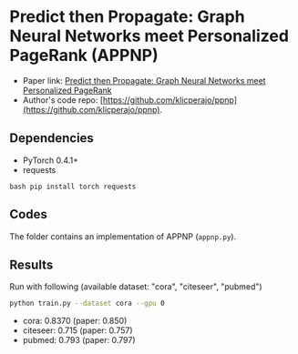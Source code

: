 Predict then Propagate: Graph Neural Networks meet Personalized PageRank (APPNP)
============

- Paper link: [Predict then Propagate: Graph Neural Networks meet Personalized PageRank](https://arxiv.org/abs/1810.05997)
- Author's code repo: [https://github.com/klicperajo/ppnp](https://github.com/klicperajo/ppnp). 

Dependencies
------------
- PyTorch 0.4.1+
- requests

``bash
pip install torch requests
``

Codes
-----
The folder contains an implementation of APPNP (`appnp.py`).

Results
-------

Run with following (available dataset: "cora", "citeseer", "pubmed")
```bash
python train.py --dataset cora --gpu 0
```

* cora: 0.8370 (paper: 0.850)
* citeseer: 0.715 (paper: 0.757)
* pubmed: 0.793 (paper: 0.797)

